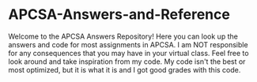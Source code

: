 # APCSA-Answers-and-Reference
Welcome to the APCSA Answers Repository! 
Here you can look up the answers and code for most assignments in APCSA.
I am NOT responsible for any consequences that you may have in your virtual class.
Feel free to look around and take inspiration from my code. My code isn't the best or most optimized, but it is what it is and I got good grades with this code. 
